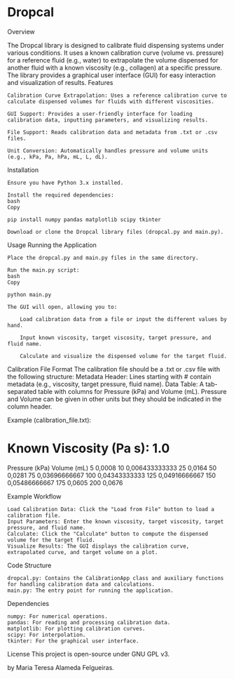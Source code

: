 # Dropcal

Overview

The Dropcal library is designed to calibrate fluid dispensing systems under various conditions. It uses a known calibration curve (volume vs. pressure) for a reference fluid (e.g., water) to extrapolate the volume dispensed for another fluid with a known viscosity (e.g., collagen) at a specific pressure. The library provides a graphical user interface (GUI) for easy interaction and visualization of results.
Features

    Calibration Curve Extrapolation: Uses a reference calibration curve to calculate dispensed volumes for fluids with different viscosities.

    GUI Support: Provides a user-friendly interface for loading calibration data, inputting parameters, and visualizing results.

    File Support: Reads calibration data and metadata from .txt or .csv files.

    Unit Conversion: Automatically handles pressure and volume units (e.g., kPa, Pa, hPa, mL, L, dL).

Installation

    Ensure you have Python 3.x installed.

    Install the required dependencies:
    bash
    Copy

    pip install numpy pandas matplotlib scipy tkinter

    Download or clone the Dropcal library files (dropcal.py and main.py).

Usage
Running the Application

    Place the dropcal.py and main.py files in the same directory.

    Run the main.py script:
    bash
    Copy

    python main.py

    The GUI will open, allowing you to:

        Load calibration data from a file or input the different values by hand.

        Input known viscosity, target viscosity, target pressure, and fluid name.

        Calculate and visualize the dispensed volume for the target fluid.

Calibration File Format
    The calibration file should be a .txt or .csv file with the following structure:
    Metadata Header: Lines starting with # contain metadata (e.g., viscosity, target pressure, fluid name).
    Data Table: A tab-separated table with columns for Pressure (kPa) and Volume (mL).
    Pressure and Volume can be given in other units but they should be indicated in the column header. 

Example (calibration_file.txt):

# Known Viscosity (Pa s): 1.0

Pressure (kPa)	Volume (mL)
5	0,0008
10	0,006433333333
25	0,0164
50	0,0281
75	0,03696666667
100	0,04343333333
125	0,04916666667
150	0,05486666667
175	0,0605
200	0,0676

Example Workflow

    Load Calibration Data: Click the "Load from File" button to load a calibration file.
    Input Parameters: Enter the known viscosity, target viscosity, target pressure, and fluid name.
    Calculate: Click the "Calculate" button to compute the dispensed volume for the target fluid.
    Visualize Results: The GUI displays the calibration curve, extrapolated curve, and target volume on a plot.

Code Structure

    dropcal.py: Contains the CalibrationApp class and auxiliary functions for handling calibration data and calculations.
    main.py: The entry point for running the application.

Dependencies

    numpy: For numerical operations.
    pandas: For reading and processing calibration data.
    matplotlib: For plotting calibration curves.
    scipy: For interpolation.
    tkinter: For the graphical user interface.

License
This project is open-source under GNU GPL v3.

by Maria Teresa Alameda Felgueiras.

